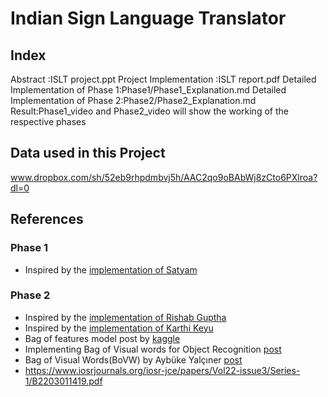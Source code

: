 # Indian Sign Language Translator
## Index
Abstract 		:ISLT project.ppt
Project Implementation  :ISLT report.pdf
Detailed Implementation of Phase 1:Phase1/Phase1_Explanation.md
Detailed Implementation of Phase 2:Phase2/Phase2_Explanation.md
Result:Phase1_video and Phase2_video will show the working of the respective phases 

## Data used in this Project
www.dropbox.com/sh/52eb9rhpdmbvj5h/AAC2qo9oBAbWj8zCto6PXlroa?dl=0

## References
### Phase 1
- Inspired by the [implementation of Satyam](https://github.com/satyam9090/Automatic-Indian-Sign-Language-Translator-ISL)
### Phase 2
- Inspired by the [implementation of Rishab Guptha](https://github.com/imRishabhGupta/Indian-Sign-Language-Recognition)
- Inspired by the [implementation of Karthi Keyu](https://github.com/Karthikeyu/Indian-sign-language-recognition)
- Bag of features model post by [kaggle](https://www.kaggle.com/pierre54/bag-of-words-model-with-sift-descriptors)
- Implementing Bag of Visual words for Object Recognition [post](https://kushalvyas.github.io/BOV.html)
- Bag of Visual Words(BoVW) by Aybüke Yalçıner [post](https://medium.com/@aybukeyalcinerr/bag-of-visual-words-bovw-db9500331b2f)
- https://www.iosrjournals.org/iosr-jce/papers/Vol22-issue3/Series-1/B2203011419.pdf
